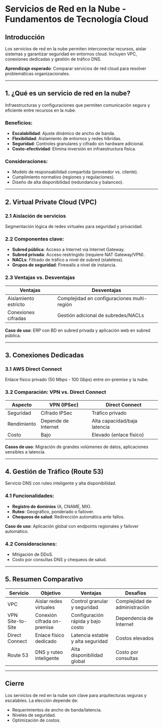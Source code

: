# Servicios de Red en la Nube - Fundamentos de Tecnología Cloud

## Introducción
Los servicios de red en la nube permiten interconectar recursos, aislar sistemas y garantizar seguridad en entornos cloud. Incluyen VPC, conexiones dedicadas y gestión de tráfico DNS.

**Aprendizaje esperado**: Comparar servicios de red cloud para resolver problemáticas organizacionales.

---

## 1. ¿Qué es un servicio de red en la nube?
Infraestructuras y configuraciones que permiten comunicación segura y eficiente entre recursos en la nube.

### Beneficios:
- **Escalabilidad**: Ajuste dinámico de ancho de banda.
- **Flexibilidad**: Aislamiento de entornos y redes híbridas.
- **Seguridad**: Controles granulares y cifrado sin hardware adicional.
- **Costo-efectividad**: Elimina inversión en infraestructura física.

### Consideraciones:
- Modelo de responsabilidad compartida (proveedor vs. cliente).
- Cumplimiento normativo (regiones y regulaciones).
- Diseño de alta disponibilidad (redundancia y balanceo).

---

## 2. Virtual Private Cloud (VPC)
### 2.1 Aislación de servicios
Segmentación lógica de redes virtuales para seguridad y privacidad.

### 2.2 Componentes clave:
- **Subred pública**: Acceso a Internet via Internet Gateway.
- **Subred privada**: Acceso restringido (requiere NAT Gateway/VPN).
- **NACLs**: Filtrado de tráfico a nivel de subred (stateless).
- **Grupos de seguridad**: Firewalls a nivel de instancia.

### 2.3 Ventajas vs. Desventajas
| Ventajas | Desventajas |
|----------|-------------|
| Aislamiento estricto | Complejidad en configuraciones multi-región |
| Conexiones cifradas | Gestión adicional de subredes/NACLs |

**Caso de uso**: ERP con BD en subred privada y aplicación web en subred pública.

---

## 3. Conexiones Dedicadas
### 3.1 AWS Direct Connect
Enlace físico privado (50 Mbps - 100 Gbps) entre on-premise y la nube.

### 3.2 Comparación: VPN vs. Direct Connect
| Aspecto       | VPN (IPSec)          | Direct Connect         |
|---------------|---------------------|-----------------------|
| Seguridad     | Cifrado IPSec       | Tráfico privado        |
| Rendimiento   | Depende de Internet | Alta capacidad/baja latencia |
| Costo         | Bajo                | Elevado (enlace físico) |

**Casos de uso**: Migración de grandes volúmenes de datos, aplicaciones sensibles a latencia.

---

## 4. Gestión de Tráfico (Route 53)
Servicio DNS con ruteo inteligente y alta disponibilidad.

### 4.1 Funcionalidades:
- **Registro de dominios** (A, CNAME, MX).
- **Ruteo**: Geográfico, ponderado o failover.
- **Chequeos de salud**: Redirección automática ante fallos.

**Caso de uso**: Aplicación global con endpoints regionales y failover automático.

### 4.2 Consideraciones:
- Mitigación de DDoS.
- Costo por consultas DNS y chequeos de salud.

---

## 5. Resumen Comparativo
| Servicio       | Objetivo                     | Ventajas                          | Desafíos                     |
|----------------|-----------------------------|-----------------------------------|------------------------------|
| VPC            | Aislar redes virtuales      | Control granular y seguridad      | Complejidad de administración|
| VPN Site-to-Site| Conexión cifrada on-premise | Configuración rápida y bajo costo | Dependencia de Internet      |
| Direct Connect | Enlace físico dedicado      | Latencia estable y alta seguridad | Costos elevados              |
| Route 53       | DNS y ruteo inteligente     | Alta disponibilidad global        | Costo por consultas          |

---

## Cierre
Los servicios de red en la nube son clave para arquitecturas seguras y escalables. La elección depende de:
- Requerimientos de ancho de banda/latencia.
- Niveles de seguridad.
- Optimización de costos.

